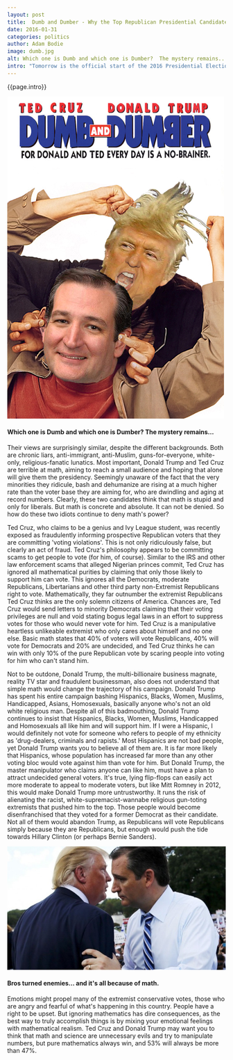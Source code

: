 ```yaml
---
layout: post
title:  Dumb and Dumber - Why the Top Republican Presidential Candidates Suck at Math
date: 2016-01-31
categories: politics
author: Adam Bodie
image: dumb.jpg
alt: Which one is Dumb and which one is Dumber?  The mystery remains...
intro: "Tomorrow is the official start of the 2016 Presidential Election process in the United States, with the Iowa Caucus deciding who becomes the first leader in the race. Although it's no guarantee the winner of the Iowa Caucus becomes the nominee (i.e Mike Huckabee in 2008 and Rick Santorum in 2012 on the Republican side), it does say something about each party in general. With all of that said, the top two ranked Republican candidates in Iowa, Donald Trump and Ted Cruz, have pushed the bounds on extremism and pure hatred. It's no wonder establish Republicans are actively concerned about these two winning the Republican nomination, as some Republicans are smarter than others."
---
```


<div class="article">
<p>{{page.intro}}</p>

<div class="blog-pic">
		<img src="/img/dumb.jpg" data-toggle="tooltip" title="Which one is Dumb and which one is Dumber?  The mystery remains..." class="image block img-responsive">
	<h4>Which one is Dumb and which one is Dumber?  The mystery remains...</h4>
</div>

<p>Their views are surprisingly similar, despite the different backgrounds.  Both are chronic liars, anti-immigrant, anti-Muslim, guns-for-everyone, white-only, religious-fanatic lunatics.  Most important, Donald Trump and Ted Cruz are terrible at math, aiming to reach a small audience and hoping that alone will give them the presidency.  Seemingly unaware of the fact that the very minorities they ridicule, bash and dehumanize are rising at a much higher rate than the voter base they are aiming for, who are dwindling and aging at record numbers.  Clearly, these two candidates think that math is stupid and only for liberals.  But math is concrete and absolute.  It can not be denied.  So how do these two idiots continue to deny math's power?</p>

<p>Ted Cruz, who claims to be a genius and Ivy League student, was recently exposed as fraudulently informing prospective Republican voters that they are committing 'voting violations'.  This is not only ridiculously false, but clearly an act of fraud.  Ted Cruz's philosophy appears to be committing scams to get people to vote (for him, of course).  Similar to the IRS and other law enforcement scams that alleged Nigerian princes commit, Ted Cruz has ignored all mathematical purities by claiming that only those likely to support him can vote.  This ignores all the Democrats, moderate Republicans, Libertarians and other third party non-Extremist Republicans right to vote.  Mathematically, they far outnumber the extremist Republicans Ted Cruz thinks are the only solemn citizens of America.  Chances are, Ted Cruz would send letters to minority Democrats claiming that their voting privileges are null and void stating bogus legal laws in an effort to suppress votes for those who would never vote for him.  Ted Cruz is a manipulative heartless unlikeable extremist who only cares about himself and no one else.  Basic math states that 40% of voters will vote Republicans, 40% will vote for Democrats and 20% are undecided, and Ted Cruz thinks he can win with only 10% of the pure Republican vote by scaring people into voting for him who can't stand him.</p>

<p>Not to be outdone, Donald Trump, the multi-billionaire business magnate, reality TV star and fraudulent businessman, also does not understand that simple math would change the trajectory of his campaign.  Donald Trump has spent his entire campaign bashing Hispanics, Blacks, Women, Muslims, Handicapped, Asians, Homosexuals, basically anyone who's not an old white religious man.  Despite all of this badmouthing, Donald Trump continues to insist that Hispanics, Blacks, Women, Muslims, Handicapped and Homosexuals all like him and will support him.  If I were a Hispanic, I would definitely not vote for someone who refers to people of my ethnicity as 'drug-dealers, criminals and rapists.'  Most Hispanics are not bad people, yet Donald Trump wants you to believe all of them are.  It is far more likely that Hispanics, whose population has increased far more than any other voting bloc would vote against him than vote for him.  But Donald Trump, the master manipulator who claims anyone can like him, must have a plan to attract undecided general voters.  It's true, lying flip-flops can easily act more moderate to appeal to moderate voters, but like Mitt Romney in 2012, this would make Donald Trump more untrustworthy.  It runs the risk of alienating the racist, white-supremacist-wannabe religious gun-toting extremists that pushed him to the top.  Those people would become disenfranchised that they voted for a former Democrat as their candidate.  Not all of them would abandon Trump, as Republicans will vote Republicans simply because they are Republicans, but enough would push the tide towards Hillary Clinton (or perhaps Bernie Sanders).</p>


<div class="blog-pic">
		<img src="/img/dumber.jpg" data-toggle="tooltip" title="Bros turned enemies... and it's all because of math." class="image block img-responsive">
	<h4>Bros turned enemies... and it's all because of math.</h4>
</div>

<p>Emotions might propel many of the extremist conservative votes, those who are angry and fearful of what's happening in this country.  People have a right to be upset.  But ignoring mathematics has dire consequences, as the best way to truly accomplish things is by mixing your emotional feelings with mathematical realism.  Ted Cruz and Donald Trump may want you to think that math and science are unnecessary evils and try to manipulate numbers, but pure mathematics always win, and 53% will always be more than 47%.</p>
</div>